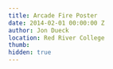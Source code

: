 ```yaml
---
title: Arcade Fire Poster
date: 2014-02-01 00:00:00 Z
author: Jon Dueck
location: Red River College
thumb: 
hidden: true
---
```


